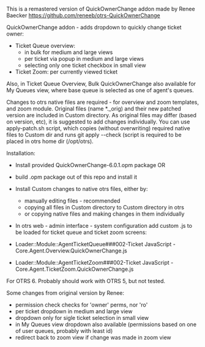 This is a remastered version of QuickOwnerChange addon made by
Renee Baecker https://github.com/reneeb/otrs-QuickOwnerChange

QuickOwnerChange addon - adds dropdown to quickly change ticket owner:
- Ticket Queue overview:
  - in bulk for medium and large views
  - per ticket via popup in medium and large views
  - selecting only one ticket checkbox in small view
- Ticket Zoom: per currently viewed ticket

Also, in Ticket Queue Overview, Bulk QuickOwnerChange also available
for My Queues view, where base queue is selected as one of agent's queues.

Changes to otrs native files are required - for overview and zoom templates, and zoom module.
Original files (name *._orig)  and their new patched version are included in Custom directory.
As original files may differ (based on version, etc), it is suggested to add changes individually.
You can use apply-patch.sh script, which copies (without overwriting) required native files to Custom dir
and runs git apply --check (script is required to be placed in otrs home dir (/opt/otrs).


Installation:
- Install provided QuickOwnerChange-6.0.1.opm package
OR
- build .opm package out of this repo and install it

- Install Custom changes to native otrs files, either by:
  - manually editing files - recommended
  - copying all files in Custom directory to Custom directory in otrs
  - or copying native files and making changes in them individually

- In otrs web - admin interface - system configuration
add custom .js to be loaded for ticket queue and ticket zoom screens:
 - Loader::Module::AgentTicketQueue###002-Ticket
   JavaScript - Core.Agent.Overview.QuickOwnerChange.js
 - Loader::Module::AgentTicketZoom###002-Ticket
   JavaScript - Core.Agent.TicketZoom.QuickOwnerChange.js


For OTRS 6. Probably should work with OTRS 5, but not tested.

Some changes from original version by Renee:
- permission check checks for 'owner' perms, nor 'ro'
- per ticket dropdown in medium and large view
- dropdown only for sigle ticket selection in small view
- in My Queues view dropdown also available (permissions based on one of user queues, probably with least id)
- redirect back to zoom view if change was made in zoom view
